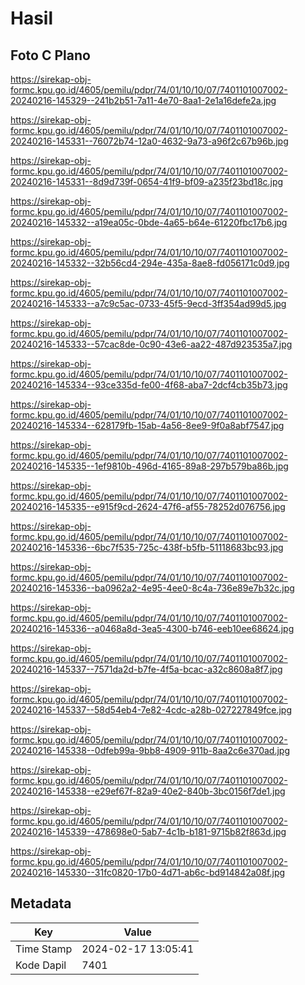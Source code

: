 # Hasil

## Foto C Plano

https://sirekap-obj-formc.kpu.go.id/4605/pemilu/pdpr/74/01/10/10/07/7401101007002-20240216-145329--241b2b51-7a11-4e70-8aa1-2e1a16defe2a.jpg

https://sirekap-obj-formc.kpu.go.id/4605/pemilu/pdpr/74/01/10/10/07/7401101007002-20240216-145331--76072b74-12a0-4632-9a73-a96f2c67b96b.jpg

https://sirekap-obj-formc.kpu.go.id/4605/pemilu/pdpr/74/01/10/10/07/7401101007002-20240216-145331--8d9d739f-0654-41f9-bf09-a235f23bd18c.jpg

https://sirekap-obj-formc.kpu.go.id/4605/pemilu/pdpr/74/01/10/10/07/7401101007002-20240216-145332--a19ea05c-0bde-4a65-b64e-61220fbc17b6.jpg

https://sirekap-obj-formc.kpu.go.id/4605/pemilu/pdpr/74/01/10/10/07/7401101007002-20240216-145332--32b56cd4-294e-435a-8ae8-fd056171c0d9.jpg

https://sirekap-obj-formc.kpu.go.id/4605/pemilu/pdpr/74/01/10/10/07/7401101007002-20240216-145333--a7c9c5ac-0733-45f5-9ecd-3ff354ad99d5.jpg

https://sirekap-obj-formc.kpu.go.id/4605/pemilu/pdpr/74/01/10/10/07/7401101007002-20240216-145333--57cac8de-0c90-43e6-aa22-487d923535a7.jpg

https://sirekap-obj-formc.kpu.go.id/4605/pemilu/pdpr/74/01/10/10/07/7401101007002-20240216-145334--93ce335d-fe00-4f68-aba7-2dcf4cb35b73.jpg

https://sirekap-obj-formc.kpu.go.id/4605/pemilu/pdpr/74/01/10/10/07/7401101007002-20240216-145334--628179fb-15ab-4a56-8ee9-9f0a8abf7547.jpg

https://sirekap-obj-formc.kpu.go.id/4605/pemilu/pdpr/74/01/10/10/07/7401101007002-20240216-145335--1ef9810b-496d-4165-89a8-297b579ba86b.jpg

https://sirekap-obj-formc.kpu.go.id/4605/pemilu/pdpr/74/01/10/10/07/7401101007002-20240216-145335--e915f9cd-2624-47f6-af55-78252d076756.jpg

https://sirekap-obj-formc.kpu.go.id/4605/pemilu/pdpr/74/01/10/10/07/7401101007002-20240216-145336--6bc7f535-725c-438f-b5fb-51118683bc93.jpg

https://sirekap-obj-formc.kpu.go.id/4605/pemilu/pdpr/74/01/10/10/07/7401101007002-20240216-145336--ba0962a2-4e95-4ee0-8c4a-736e89e7b32c.jpg

https://sirekap-obj-formc.kpu.go.id/4605/pemilu/pdpr/74/01/10/10/07/7401101007002-20240216-145336--a0468a8d-3ea5-4300-b746-eeb10ee68624.jpg

https://sirekap-obj-formc.kpu.go.id/4605/pemilu/pdpr/74/01/10/10/07/7401101007002-20240216-145337--7571da2d-b7fe-4f5a-bcac-a32c8608a8f7.jpg

https://sirekap-obj-formc.kpu.go.id/4605/pemilu/pdpr/74/01/10/10/07/7401101007002-20240216-145337--58d54eb4-7e82-4cdc-a28b-027227849fce.jpg

https://sirekap-obj-formc.kpu.go.id/4605/pemilu/pdpr/74/01/10/10/07/7401101007002-20240216-145338--0dfeb99a-9bb8-4909-911b-8aa2c6e370ad.jpg

https://sirekap-obj-formc.kpu.go.id/4605/pemilu/pdpr/74/01/10/10/07/7401101007002-20240216-145338--e29ef67f-82a9-40e2-840b-3bc0156f7de1.jpg

https://sirekap-obj-formc.kpu.go.id/4605/pemilu/pdpr/74/01/10/10/07/7401101007002-20240216-145339--478698e0-5ab7-4c1b-b181-9715b82f863d.jpg

https://sirekap-obj-formc.kpu.go.id/4605/pemilu/pdpr/74/01/10/10/07/7401101007002-20240216-145330--31fc0820-17b0-4d71-ab6c-bd914842a08f.jpg


## Metadata

| Key        | Value               |
| ---------- | ------------------- |
| Time Stamp | 2024-02-17 13:05:41 |
| Kode Dapil | 7401                |



